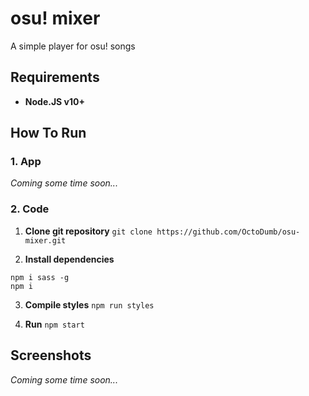 # osu! mixer

A simple player for osu! songs

## Requirements

- **Node.JS v10+**

## How To Run

### 1. App

*Coming some time soon...*

### 2. Code

1. **Clone git repository**
`git clone https://github.com/OctoDumb/osu-mixer.git`

2. **Install dependencies**
```shell
npm i sass -g
npm i
```

3. **Compile styles**
`npm run styles`

4. **Run**
`npm start`

## Screenshots

*Coming some time soon...*